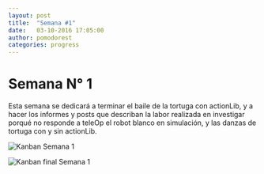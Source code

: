 ```yaml
---
layout: post
title:  "Semana #1"
date:   03-10-2016 17:05:00
author: pomodorest
categories: progress
---
```


# Semana N° 1

Esta semana se dedicará a terminar el baile de la tortuga con actionLib, y a hacer los informes y posts que describan la labor realizada en investigar porqué no responde a teleOp el robot blanco en simulación, y las danzas de tortuga con y sin actionLib.


![Kanban Semana 1]({{site.baseurl}}/assets/week-progress/kanban1.png)

![Kanban final Semana 1]({{site.baseurl}}/assets/week-progress/kanban1-final.png)
